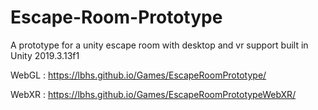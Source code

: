 # Escape-Room-Prototype
A prototype for a unity escape room with desktop and vr support built in Unity 2019.3.13f1

WebGL : https://lbhs.github.io/Games/EscapeRoomPrototype/

WebXR : https://lbhs.github.io/Games/EscapeRoomPrototypeWebXR/
